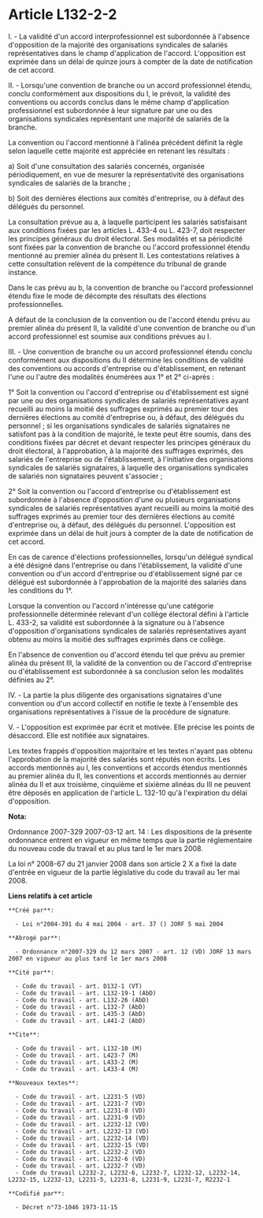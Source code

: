 # Article L132-2-2

I. - La validité d'un accord interprofessionnel est subordonnée à l'absence d'opposition de la majorité des organisations
syndicales de salariés représentatives dans le champ d'application de l'accord. L'opposition est exprimée dans un délai de
quinze jours à compter de la date de notification de cet accord.

II. - Lorsqu'une convention de branche ou un accord professionnel étendu, conclu conformément aux dispositions du I, le
prévoit, la validité des conventions ou accords conclus dans le même champ d'application professionnel est subordonnée à leur
signature par une ou des organisations syndicales représentant une majorité de salariés de la branche.

La convention ou l'accord mentionné à l'alinéa précédent définit la règle selon laquelle cette majorité est appréciée en
retenant les résultats :

a) Soit d'une consultation des salariés concernés, organisée périodiquement, en vue de mesurer la représentativité des
organisations syndicales de salariés de la branche ;

b) Soit des dernières élections aux comités d'entreprise, ou à défaut des délégués du personnel.

La consultation prévue au a, à laquelle participent les salariés satisfaisant aux conditions fixées par les articles L. 433-4
ou L. 423-7, doit respecter les principes généraux du droit électoral. Ses modalités et sa périodicité sont fixées par la
convention de branche ou l'accord professionnel étendu mentionné au premier alinéa du présent II. Les contestations relatives
à cette consultation relèvent de la compétence du tribunal de grande instance.

Dans le cas prévu au b, la convention de branche ou l'accord professionnel étendu fixe le mode de décompte des résultats des
élections professionnelles.

A défaut de la conclusion de la convention ou de l'accord étendu prévu au premier alinéa du présent II, la validité d'une
convention de branche ou d'un accord professionnel est soumise aux conditions prévues au I.

III. - Une convention de branche ou un accord professionnel étendu conclu conformément aux dispositions du II détermine les
conditions de validité des conventions ou accords d'entreprise ou d'établissement, en retenant l'une ou l'autre des modalités
énumérées aux 1° et 2° ci-après :

1° Soit la convention ou l'accord d'entreprise ou d'établissement est signé par une ou des organisations syndicales de
salariés représentatives ayant recueilli au moins la moitié des suffrages exprimés au premier tour des dernières élections au
comité d'entreprise ou, à défaut, des délégués du personnel ; si les organisations syndicales de salariés signataires ne
satisfont pas à la condition de majorité, le texte peut être soumis, dans des conditions fixées par décret et devant
respecter les principes généraux du droit électoral, à l'approbation, à la majorité des suffrages exprimés, des salariés de
l'entreprise ou de l'établissement, à l'initiative des organisations syndicales de salariés signataires, à laquelle des
organisations syndicales de salariés non signataires peuvent s'associer ;

2° Soit la convention ou l'accord d'entreprise ou d'établissement est subordonnée à l'absence d'opposition d'une ou plusieurs
organisations syndicales de salariés représentatives ayant recueilli au moins la moitié des suffrages exprimés au premier
tour des dernières élections au comité d'entreprise ou, à défaut, des délégués du personnel. L'opposition est exprimée dans
un délai de huit jours à compter de la date de notification de cet accord.

En cas de carence d'élections professionnelles, lorsqu'un délégué syndical a été désigné dans l'entreprise ou dans
l'établissement, la validité d'une convention ou d'un accord d'entreprise ou d'établissement signé par ce délégué est
subordonnée à l'approbation de la majorité des salariés dans les conditions du 1°.

Lorsque la convention ou l'accord n'intéresse qu'une catégorie professionnelle déterminée relevant d'un collège électoral
défini à l'article L. 433-2, sa validité est subordonnée à la signature ou à l'absence d'opposition d'organisations
syndicales de salariés représentatives ayant obtenu au moins la moitié des suffrages exprimés dans ce collège.

En l'absence de convention ou d'accord étendu tel que prévu au premier alinéa du présent III, la validité de la convention ou
de l'accord d'entreprise ou d'établissement est subordonnée à sa conclusion selon les modalités définies au 2°.

IV. - La partie la plus diligente des organisations signataires d'une convention ou d'un accord collectif en notifie le texte
à l'ensemble des organisations représentatives à l'issue de la procédure de signature.

V. - L'opposition est exprimée par écrit et motivée. Elle précise les points de désaccord. Elle est notifiée aux signataires.

Les textes frappés d'opposition majoritaire et les textes n'ayant pas obtenu l'approbation de la majorité des salariés sont
réputés non écrits. Les accords mentionnés au I, les conventions et accords étendus mentionnés au premier alinéa du II, les
conventions et accords mentionnés au dernier alinéa du II et aux troisième, cinquième et sixième alinéas du III ne peuvent
être déposés en application de l'article L. 132-10 qu'à l'expiration du délai d'opposition.

**Nota:**

Ordonnance 2007-329 2007-03-12 art. 14 : Les dispositions de la présente ordonnance entrent en vigueur en même temps que la
partie réglementaire du nouveau code du travail et au plus tard le 1er mars 2008.

La loi n° 2008-67 du 21 janvier 2008 dans son article 2 X a fixé la date d'entrée en vigueur de la partie législative du code
du travail au 1er mai 2008.

**Liens relatifs à cet article**

	**Créé par**:

	  - Loi n°2004-391 du 4 mai 2004 - art. 37 () JORF 5 mai 2004

	**Abrogé par**:

	  - Ordonnance n°2007-329 du 12 mars 2007 - art. 12 (VD) JORF 13 mars 2007 en vigueur au plus tard le 1er mars 2008

	**Cité par**:

	  - Code du travail - art. D132-1 (VT)
	  - Code du travail - art. L132-19-1 (AbD)
	  - Code du travail - art. L132-26 (AbD)
	  - Code du travail - art. L132-7 (AbD)
	  - Code du travail - art. L435-3 (AbD)
	  - Code du travail - art. L441-2 (AbD)

	**Cite**:

	  - Code du travail - art. L132-10 (M)
	  - Code du travail - art. L423-7 (M)
	  - Code du travail - art. L433-2 (M)
	  - Code du travail - art. L433-4 (M)

	**Nouveaux textes**:

	  - Code du travail - art. L2231-5 (VD)
	  - Code du travail - art. L2231-7 (VD)
	  - Code du travail - art. L2231-8 (VD)
	  - Code du travail - art. L2231-9 (VD)
	  - Code du travail - art. L2232-12 (VD)
	  - Code du travail - art. L2232-13 (VD)
	  - Code du travail - art. L2232-14 (VD)
	  - Code du travail - art. L2232-15 (VD)
	  - Code du travail - art. L2232-2 (VD)
	  - Code du travail - art. L2232-6 (VD)
	  - Code du travail - art. L2232-7 (VD)
	  - Code du travail L2232-2, L2232-6, L2232-7, L2232-12, L2232-14, L2232-15, L2232-13, L2231-5, L2231-8, L2231-9, L2231-7, R2232-1

	**Codifié par**:

	  - Décret n°73-1046 1973-11-15
